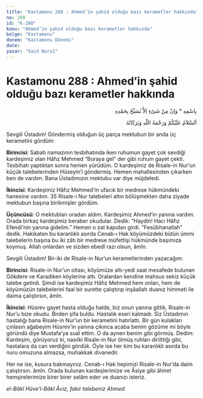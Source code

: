 ```yaml
---
title: "Kastamonu 288 : Ahmed’in şahid olduğu bazı kerametler hakkında"
no: 288
id: "K-288"
konu: "Ahmed’in şahid olduğu bazı kerametler hakkında"
bolge: "Kastamonu"
donem: "Kastamonu Dönemi"
date: 
yazar: "Said Nursî"
---
```


# Kastamonu 288 : Ahmed’in şahid olduğu bazı kerametler hakkında

<p class="arabic" dir="rtl" title="Meal: “O’nun adıyla” * “Hiçbir şey yoktur ki O'nu hamd ile tesbih etmesin” [İsrâ Suresi, 17:44]">بِاسْمِهِ * وَاِنْ مِنْ شَىْءٍ اِلاَّ يُسَبِّحُ بِحَمْدِهِ</p>

<p class="arabic" dir="rtl" title="Meal: “Allah’ın selâmı, rahmeti ve bereketleri, üzerinize olsun.”">اَلسَّلاَمُ عَلَيْكُمْ وَرَحْمَةُ اللّٰهِ وَبَرَكَاتُهُ</p>

Sevgili Üstadım! Göndermiş olduğun üç parça mektubun bir anda üç kerametini gördüm:

**Birincisi**: Sabah namazının tesbihatında iken ruhumun gayet çok sevdiği kardeşimiz olan Hâfız Mehmed “Buraya gel” der gibi ruhum gayet çekti. Tesbihatı yaptıktan sonra hemen yürüdüm. O kardeşimiz de Risale-in Nur’un küçük talebelerinden Hüseyin’i göndermiş. Hemen mahallesinden çıkarken ben de vardım. Bana Üstadımızın mektubu var diye müjdeledi.

**İkincisi**: Kardeşimiz Hâfız Mehmed’in ufacık bir medrese hükmündeki hanesine vardım. 35 Risale-i Nur talebeleri altın bölüşmekten daha ziyade mektubun başına birikmişler gördüm.

**Üçüncüsü**: O mektubları oradan aldım. Kardeşimiz Ahmed’in yanına vardım. Orada birkaç kardeşimiz beraber okudular. Dedik: “Haydin! Hacı Hâfız Efendi’nin yanına gidelim.” Hemen o zat kapıdan girdi. "Fesübhanallah" dedik. Hakikaten bu karanlıklı asırda Cenab-ı Hak köyümüzdeki bütün ümmi talebelerin başına bu iki zâtı bir medrese müfettişi hükmünde başımıza koymuş. Allah onlardan ve sizden ebedî razı olsun, âmîn.

Sevgili Üstadım! Bir-iki de Risale-in Nur’un kerametlerinden yazacağım:

**Birincisi**: Risale-in Nur’un oltası, köyümüze altı-yedi saat mesafede bulunan Gökdere ve Karadiken köylerine attı. Oralardan kendine mahsus sekiz küçük talebe getirdi. Şimdi ise kardeşimiz Hâfız Mehmed hem onları, hem de köyümüzün talebelerini faal bir surette çalıştırıp inşâallah duanız himmeti ile daima çalıştırsın, âmîn.

**İkincisi**: Hüsrev gayet hasta olduğu halde, biz onun yanına gittik. Risale-in Nur’u bize okudu. Birden şifa buldu. Hastalık eseri kalmadı. Siz Üstadımın hastalığı bana Risale-in Nur’un bir kerametini hatırlattı. Bir gün kulakları çınlasın ağabeyim Hüsrev’in yanına çıkınca acaba benim gözüme mi böyle göründü diye Mustafa’ya sual ettim. O da aynen benim gibi görmüş. Dedim: Kardeşim, görüyoruz ki, nasılki Risale-in Nur ölmüş ruhları dirilttiği gibi, hastalara da can verdiğini gördük. Öyle ise her kim bu karanlıklı asırda bu nuru omuzuna almazsa, muhakkak divanedir.

Her ne ise, kusura bakmayınız. Cenab-ı Hak hepimizi Risale-in Nur’da daim çalıştırsın. âmîn. Orada bulunan kardeşlerimize ve Âsiye gibi âhiret hemşirelerimize birer birer selâm eder ve duanızı isteriz.

*el-Bâkî Hüve’l-Bâkî*
*Âciz, fakir talebeniz*
*Ahmed*
